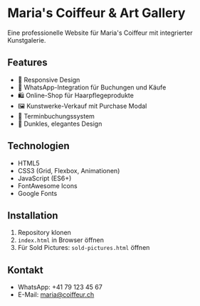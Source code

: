 # Maria's Coiffeur & Art Gallery

Eine professionelle Website für Maria's Coiffeur mit integrierter Kunstgalerie.

## Features
- 🎨 Responsive Design
- 📱 WhatsApp-Integration für Buchungen und Käufe
- 🛍️ Online-Shop für Haarpflegeprodukte
- 🖼️ Kunstwerke-Verkauf mit Purchase Modal
- 📅 Terminbuchungssystem
- 🌙 Dunkles, elegantes Design

## Technologien
- HTML5
- CSS3 (Grid, Flexbox, Animationen)
- JavaScript (ES6+)
- FontAwesome Icons
- Google Fonts

## Installation
1. Repository klonen
2. `index.html` in Browser öffnen
3. Für Sold Pictures: `sold-pictures.html` öffnen

## Kontakt
- WhatsApp: +41 79 123 45 67
- E-Mail: maria@coiffeur.ch
